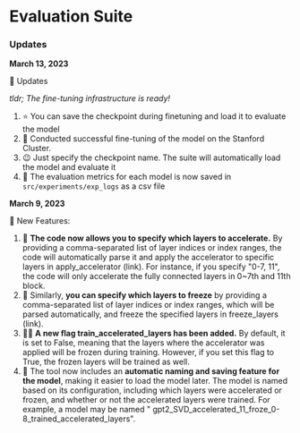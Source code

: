 <!---
Copyright 2020 The HuggingFace Team. All rights reserved.

Licensed under the Apache License, Version 2.0 (the "License");
you may not use this file except in compliance with the License.
You may obtain a copy of the License at

    http://www.apache.org/licenses/LICENSE-2.0

Unless required by applicable law or agreed to in writing, software
distributed under the License is distributed on an "AS IS" BASIS,
WITHOUT WARRANTIES OR CONDITIONS OF ANY KIND, either express or implied.
See the License for the specific language governing permissions and
limitations under the License.
-->

# Evaluation Suite

### Updates

**March 13, 2023**

🤗 Updates

*tldr; The fine-tuning infrastructure is ready!*

1. ⭐️ You can save the checkpoint during finetuning and load it to evaluate the model
2. 🏃 Conducted successful fine-tuning of the model on the Stanford Cluster.
3. 😉 Just specify the checkpoint name. The suite will automatically load the model and evaluate it
4. 🧠 The evaluation metrics for each model is now saved in `src/experiments/exp_logs` as a csv file

**March 9, 2023**

🤗 New Features:

1. 🚀 **The code now allows you to specify which layers to accelerate.** By providing a comma-separated list of layer
   indices or index ranges, the code will automatically parse it and apply the accelerator to specific layers in
   apply_accelerator (link). For instance, if you specify "0-7, 11", the code will only accelerate the fully connected
   layers in 0~7th and 11th block.
2. 🥶 Similarly, **you can specify which layers to freeze** by providing a comma-separated list of layer indices or
   index ranges, which will be parsed automatically, and freeze the specified layers in freeze_layers (link).
3. 🏋️‍♀️ **A new flag train_accelerated_layers has been added.** By default, it is set to False, meaning that the
   layers where the accelerator was applied will be frozen during training. However, if you set this flag to True, the
   frozen layers will be trained as well.
4. 🤖 The tool now includes an **automatic naming and saving feature for the model**, making it easier to load the model
   later. The model is named based on its configuration, including which layers were accelerated or frozen, and whether
   or not the accelerated layers were trained. For example, a model may be named "
   gpt2_SVD_accelerated_11_froze_0-8_trained_accelerated_layers".



